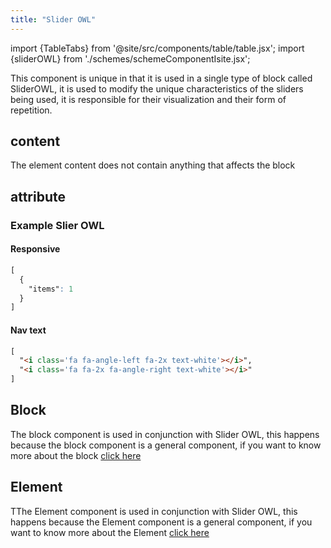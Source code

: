 ```yaml
---
title: "Slider OWL"
---
```


import {TableTabs} from '@site/src/components/table/table.jsx';
import {sliderOWL} from './schemes/schemeComponentIsite.jsx';

This component is unique in that it is used in a single type of block called SliderOWL, it is used to modify the unique characteristics of the sliders being used, it is responsible for their visualization and their form of repetition.

## content
The element content does not contain anything that affects the block

## attribute
<TableTabs tabsContent={sliderOWL} />

### Example Slier OWL
#### Responsive
```CSS
[
  {
    "items": 1
  }
]
```
#### Nav text
```HTML
[
  "<i class='fa fa-angle-left fa-2x text-white'></i>",
  "<i class='fa fa-2x fa-angle-right text-white'></i>"
]
```

## Block
The block component is used in conjunction with Slider OWL, this happens because the block component is a general component, if you want to know more about the block [click here](./block)

## Element
TThe Element component is used in conjunction with Slider OWL, this happens because the Element component is a general component, if you want to know more about the Element [click here](./element)